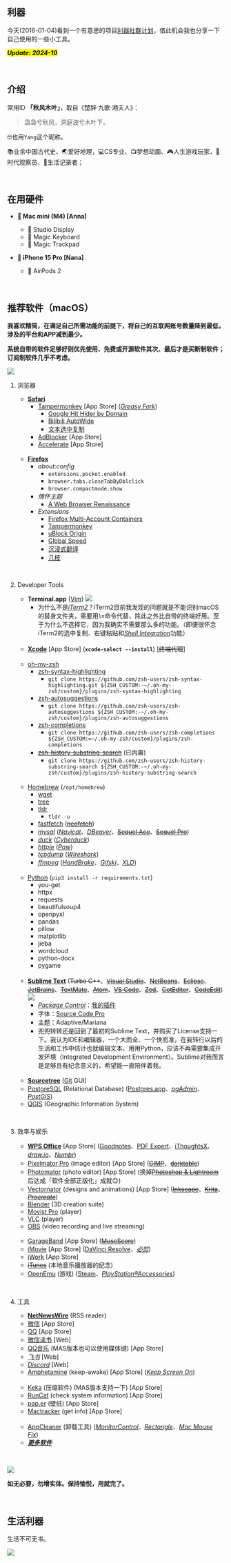 ## 利器

今天(2016-01-04)看到一个有意思的项目[利器社群计划](https://liqi.io/community/)，借此机会我也分享一下自己使用的一些小工具。

<mark><em>**Update: 2024-10**</em></mark>

<br>


## 介绍

常用ID **「秋风木叶」**，取自《楚辞·九歌·湘夫人》：

> 袅袅兮秋风，洞庭波兮木叶下。

🤓也用`Yang`这个昵称。

📚业余中国古代史、🌏爱好地理，💻CS专业、📺梦想动画、🎮人生游戏玩家，📆时代观察员、📝生活记录者；

<br>


## 在用硬件

* ** Mac mini (M4) [Anna]**
    *  Studio Display
    *  Magic Keyboard
    *  Magic Trackpad

* ** iPhone 15 Pro [Nana]**
    *  AirPods 2

<br>


## 推荐软件（macOS）

**我喜欢精简，在满足自己所需功能的前提下，将自己的互联网账号数量降到最低，涉及的平台和APP减到最少。**

**系统自带的软件足够好则优先使用、免费或开源软件其次、最后才是买断制软件；订阅制软件几乎不考虑。**

![](https://github.com/ykqmain/Config/blob/master/Pix/Desktop.png)

1. 浏览器

    * [**Safari**](https://www.apple.com/safari/)
        * [Tampermonkey](https://www.tampermonkey.net) [App Store] ([_Greasy Fork_](https://greasyfork.org/zh-CN))
            * [Google Hit Hider by Domain](https://greasyfork.org/zh-CN/scripts/1682-google-hit-hider-by-domain-search-filter-block-sites)
            * [Bilibili AutoWide](https://greasyfork.org/zh-CN/scripts/375858-bilibili-autowide)
            * [文本选中复制](https://greasyfork.org/zh-CN/scripts/405130-文本选中复制)
        * [AdBlocker](https://adblockersafari.com) [App Store]
        * [Accelerate](https://github.com/ritamsarmah/accelerate) [App Store]
    <br>

    * [**Firefox**](https://www.mozilla.org/en-US/firefox/all/)
        * _about:config_
            * `extensions.pocket.enabled`
            * `browser.tabs.closeTabByDblclick`
            * `browser.compactmode.show`
        * _情怀主题_
            * [A Web Browser Renaissance](https://addons.mozilla.org/zh-CN/firefox/addon/a-web-browser-renaissance/)
        * _Extensions_
            * [Firefox Multi-Account Containers](https://addons.mozilla.org/zh-CN/firefox/addon/multi-account-containers/)
            * [Tampermonkey](https://www.tampermonkey.net)
            * [uBlock Origin](https://github.com/gorhill/uBlock)
            * [Global Speed](https://github.com/polywock/globalSpeed)
            * [沉浸式翻译](https://immersivetranslate.com)
            * [几枝](https://github.com/unicar9/jizhi)

<br>

2. Developer Tools

    * **Terminal.app** ([Vim](https://www.vim.org))
        ![](https://github.com/ykqmain/Config/blob/master/Terminal/Terminal.png)
        * 为什么不是[_iTerm2_](https://www.iterm2.com)？iTerm2目前我发现的问题就是不能识别macOS的替身文件夹，需要用`ln`命令代替，除此之外比自带的终端好用。至于为什么不选择它，因为我确实不需要那么多的功能。（即便很怀念iTerm2的选中复制、右键粘贴和[_Shell Integration_](https://iterm2.com/documentation-shell-integration.html)功能）
    <br>

    * [**Xcode**](https://developer.apple.com/cn/xcode/) [App Store] (**`xcode-select --install`**) [~~终端代理~~]
    <br>

    * [oh-my-zsh](https://ohmyz.sh)
        * [zsh-syntax-highlighting](https://github.com/zsh-users/zsh-syntax-highlighting)
            * `git clone https://github.com/zsh-users/zsh-syntax-highlighting.git ${ZSH_CUSTOM:-~/.oh-my-zsh/custom}/plugins/zsh-syntax-highlighting`
        * [zsh-autosuggestions](https://github.com/zsh-users/zsh-autosuggestions)
            * `git clone https://github.com/zsh-users/zsh-autosuggestions ${ZSH_CUSTOM:-~/.oh-my-zsh/custom}/plugins/zsh-autosuggestions`
        * [zsh-completions](https://github.com/zsh-users/zsh-completions)
            * `git clone https://github.com/zsh-users/zsh-completions ${ZSH_CUSTOM:=~/.oh-my-zsh/custom}/plugins/zsh-completions`
        * [~~zsh-history-substring-search~~](https://github.com/zsh-users/zsh-history-substring-search) (已内置)
            * `git clone https://github.com/zsh-users/zsh-history-substring-search ${ZSH_CUSTOM:-~/.oh-my-zsh/custom}/plugins/zsh-history-substring-search`
    <br>

    * [Homebrew](https://brew.sh) (`/opt/homebrew`)
        * [wget](https://www.gnu.org/software/wget)
        * [tree](http://mama.indstate.edu/users/ice/tree)
        * [tldr](https://github.com/tldr-pages/tldr)
            * `tldr -u`
        * [fastfetch](https://github.com/fastfetch-cli/fastfetch) ([~~neofetch~~](https://github.com/dylanaraps/neofetch))
        * [_mysql_](https://dev.mysql.com) ([_Navicat_](https://www.navicat.com.cn/products/navicat-premium-lite)、[_DBeaver_](https://dbeaver.io)、[~~Sequel Ace~~](https://sequel-ace.com)、[~~Sequel Pro~~](https://sequelpro.com))
        * [_duck_](https://duck.sh) ([_Cyberduck_](https://cyberduck.io))
        * [_httpie_](https://httpie.io) ([_Paw_](https://paw.cloud))
        * [_tcpdump_](https://www.tcpdump.org) ([_Wireshark_](https://www.wireshark.org))
        * [_ffmpeg_](https://ffmpeg.org) ([_HandBrake_](https://handbrake.fr)、[_Gifski_](https://gif.ski)、[_XLD_](https://tmkk.undo.jp/xld/index_e.html))
    <br>

    * [Python](https://www.python.org) (`pip3 install -r requirements.txt`)
        * you-get
        * httpx
        * requests
        * beautifulsoup4
        * openpyxl
        * pandas
        * pillow
        * matplotlib
        * jieba
        * wordcloud
        * python-docx
        * pygame
    <br>

    * [**Sublime Text**](https://www.sublimetext.com) (~~Turbo C++~~、[~~Visual Studio~~](https://visualstudio.microsoft.com/zh-hans/)、[~~NetBeans~~](https://netbeans.apache.org)、[~~Eclipse~~](https://eclipseide.org)、[~~JetBrains~~](https://www.jetbrains.com.cn)、[~~TextMate~~](https://github.com/textmate/textmate)、[~~Atom~~](https://github.com/atom/atom)、[~~VS Code~~](https://code.visualstudio.com)、[~~Zed~~](https://zed.dev)、[~~CotEditor~~](https://coteditor.com)、[~~CodeEdit~~](https://www.codeedit.app))
        ![](https://github.com/ykqmain/Config/blob/master/Sublime/Sublime.png)
        * [_Package Control_](https://packagecontrol.io)：[我的插件](https://github.com/ykqmain/Config/blob/master/Sublime/Package%20Control.sublime-settings)
        * 字体：[Source Code Pro](https://github.com/adobe-fonts/source-code-pro)
        * 主题：Adaptive/Mariana
        * 兜兜转转还是回到了最初的Sublime Text，并购买了License支持一下。我认为IDE和编辑器，一个大而全、一个快而准，在我转行以后的生活和工作中估计也就编辑文本、用用Python，应该不再需要集成开发环境（Integrated Development Environment）。Sublime对我而言是足够且有纪念意义的，希望能一直陪伴着我。
    <br>

    * [**Sourcetree**](https://sourcetreeapp.com) ([Git](https://git-scm.com) GUI)
    * [PostgreSQL](https://www.postgresql.org) (Relational Database) ([Postgres.app](https://postgresapp.com)、[_pgAdmin_](https://www.pgadmin.org)、[_PostGIS_](https://postgis.net))
    * [QGIS](https://www.qgis.org/zh-Hans/site/) (Geographic Information System)

<br>

3. 效率与娱乐

    * [**WPS Office**](https://www.wps.cn) [App Store] ([Goodnotes](https://www.goodnotes.com)、[PDF Expert](https://pdfexpert.com)、[iThoughtsX](https://www.toketaware.com)、[_draw.io_](https://www.drawio.com)、[_Numbr_](https://numbr.dev))
    * [Pixelmator Pro](https://www.pixelmator.com/pro/) (image editor) [App Store] ([~~GIMP~~](https://www.gimp.org)、[~~darktable~~](https://www.darktable.org))
    * [Photomator](https://www.pixelmator.com/photomator/) (photo editor) [App Store] (换掉[~~Photoshop & Lightroom~~](https://www.adobe.com/creativecloud/photography.html)后达成「软件全部正版化」成就😌)
    * [Vectornator](https://www.linearity.io) (designs and animations) [App Store] ([~~Inkscape~~](https://inkscape.org/zh-hans/)、[~~Krita~~](https://krita.org/zh/)、[~~_Procreate_~~](https://procreate.com))
    * [Blender](https://www.blender.org) (3D creation suite)
    * [Movist Pro](https://movistprime.com) (player)
    * [VLC](https://www.videolan.org) (player)
    * [OBS](https://obsproject.com) (video recording and live streaming)
    <br>

    * [GarageBand](https://www.apple.com.cn/mac/garageband/) [App Store] ([~~MuseScore~~](https://github.com/musescore/MuseScore))
    * [iMovie](https://www.apple.com.cn/mac/imovie) [App Store] ([DaVinci Resolve](https://www.blackmagicdesign.com/cn/products/davinciresolve)、[_必剪_](https://bcut.bilibili.cn))
    * [iWork](https://www.apple.com.cn/iwork/) [App Store]
    * [~~iTunes~~](https://www.apple.com.cn/itunes/) (本地音乐播放器的纪念)
    * [OpenEmu](https://openemu.org) (游戏) ([Steam](https://store.steampowered.com)、[_PlayStation®Accessories_](https://play.st/3AC0qb0))

<br>

4. 工具

    * [**NetNewsWire**](https://netnewswire.com) (RSS reader)
    * [微信](https://weixin.qq.com) [App Store]
    * [QQ](https://im.qq.com) [App Store]
    * [微信读书](https://weread.qq.com/) [Web]
    * [QQ音乐](https://y.qq.com) (MAS版本也可以使用媒体键) [App Store]
    * [_飞书_](https://www.feishu.cn) [Web]
    * [_Discord_](https://discord.com) [Web]
    * [Amphetamine](https://apps.apple.com/us/app/amphetamine/id937984704?mt=12) (keep-awake) [App Store] ([_Keep Screen On_](https://www.keepscreenon.com))
    <br>

    * [Keka](https://www.keka.io/zh-cn) (压缩软件) (MAS版本支持一下) [App Store]
    * [RunCat](https://kyome.io/runcat/index.html?lang=en) (check system information) [App Store]
    * [pap.er](https://paper.photos) (壁纸) [App Store]
    * [Mactracker](https://mactracker.ca) (get info) [App Store]
    <br>

    * [AppCleaner](https://freemacsoft.net/appcleaner) (卸载工具) ([_MonitorControl_](https://github.com/MonitorControl/MonitorControl)、[_Rectangle_](https://github.com/rxhanson/Rectangle)、[_Mac Mouse Fix_](https://github.com/noah-nuebling/mac-mouse-fix))
    * [**_更多软件_**](https://github.com/ykqmain?tab=stars)

<br>

![](https://github.com/ykqmain/Config/blob/master/Pix/macOS.png)

**如无必要，勿增实体。保持愉悦，用就完了。**

<br>


## 生活利器

生活不可无书。

![](https://github.com/ykqmain/Config/blob/master/Pix/sj.jpeg)

